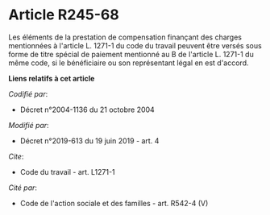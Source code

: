 # Article R245-68

Les éléments de la prestation de compensation finançant des charges mentionnées à l'article L. 1271-1 du code du travail
peuvent être versés sous forme de titre spécial de paiement mentionné au B de l'article L. 1271-1 du même code, si le
bénéficiaire ou son représentant légal en est d'accord.

**Liens relatifs à cet article**

_Codifié par_:

  - Décret n°2004-1136 du 21 octobre 2004

_Modifié par_:

  - Décret n°2019-613 du 19 juin 2019 - art. 4

_Cite_:

  - Code du travail - art. L1271-1

_Cité par_:

  - Code de l'action sociale et des familles - art. R542-4 (V)
